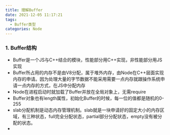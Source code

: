 ```yaml
---
title: 理解Buffer
date: 2021-12-05 11:17:21
tags: 
  - Buffer类型
categories: Node
---
```

### 1. Buffer结构
- Buffer是一个JS与C++结合的模块，性能部分用C++实现，非性能部分用JS实现
- Buffer所占用的内存不是由V8分配，属于堆外内存，由Node在C++层面实现内存的申请。因为处理大量的字节数据不能采用需要一点内存就跟操作系统申请一点内存的方式，在JS中分配内存
- Node在进程启动时就加载了Buffer并放在全局对象上，无需require
- Buffer对象也有length属性，初始化Buffer的时候，每一位的值都是随机的0-255
- slab分配机制是动态内存管理机制。slab就是一块申请好的固定大小的内存区域，有三种状态，full完全分配状态，partial部分分配状态，empty没有被分配的状态。
- 